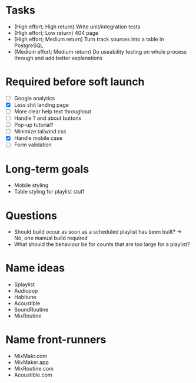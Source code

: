 # Tasks
- (High effort; High return) Write unit/integration tests
- (High effort; Low return) 404 page
- (High effort; Medium return) Turn track sources into a table in PostgreSQL
- (Medium effort; Medium return) Do useability testing on whole process through and add better explanations

# Required before soft launch
- [ ] Google analytics
- [x] Less shit landing page
- [ ] More clear help text throughout
- [ ] Handle ? and about buttons
- [ ] Pop-up tutorial?
- [ ] Minimize tailwind css
- [x] Handle mobile case
- [ ] Form validation

# Long-term goals
- Mobile styling
- Table styling for playlist stuff

# Questions
- Should build occur as soon as a scheduled playlist has been built? -> No, one manual build required
- What should the behaviour be for counts that are too large for a playlist?

# Name ideas
- Splaylist
- Audiopop
- Habitune
- Acoustible
- SoundRoutine
- MixRoutine

# Name front-runners
- MixMakr.com
- MixMaker.app
- MixRoutine.com
- Acoustible.com
